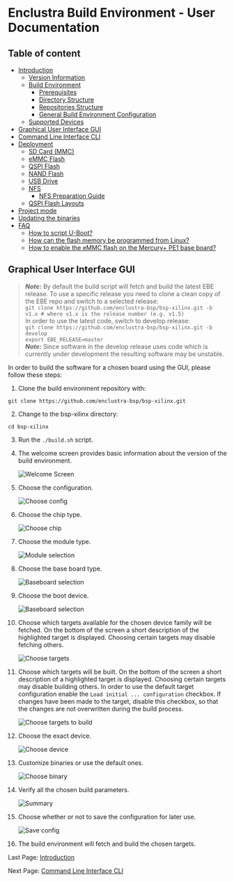 # Enclustra Build Environment - User Documentation


## Table of content

* [Introduction](./1_Introduction.md)
    - [Version Information](./1_Introduction.md#version-information)
    - [Build Environment](./1_Introduction.md#build-environment)
        - [Prerequisites](./1_Introduction.md#prerequisites)
        - [Directory Structure](./1_Introduction.md#directory-structure)
        - [Repositories Structure](./1_Introduction.md#repositories-structure)
        - [General Build Environment Configuration](./1_Introduction.md#general-build-environment-configuration)
    - [Supported Devices](./1_Introduction.md#supported-devices)
* [Graphical User Interface GUI](./2_GUI.md)
* [Command Line Interface CLI](./3_CLI.md)
* [Deployment](./4_Deployment.md)
    - [SD Card (MMC)](./4_Deployment.md#sd-card-mmc)
    - [eMMC Flash](./4_Deployment.md#emmc-flash)
    - [QSPI Flash](./4_Deployment.md#qspi-flash)
    - [NAND Flash](./4_Deployment.md#nand-flash)
    - [USB Drive](./4_Deployment.md#usb-drive)
    - [NFS](./4_Deployment.md#nfs)
        - [NFS Preparation Guide](./4_Deployment.md#nfs-prepatration-guide)
    - [QSPI Flash Layouts](./4_Deployment.md#qspi-flash-layouts)
* [Project mode](./5_Project_Mode.md)
* [Updating the binaries](./6_Binaries_Update.md)
* [FAQ](./7_FAQ.md)
    - [How to script U-Boot?](./7_FAQ.md#how-to-script-u-boot)
    - [How can the flash memory be programmed from Linux?](./7_FAQ.md#how-can-the-flash-memory-be-programmed-from-linux)
    - [How to enable the eMMC flash on the Mercury+ PE1 base board?](./7_FAQ.md#how-to-enable-the-emmc-flash-on-the-mercury-pe1-base-board)



## Graphical User Interface GUI

> **_Note:_**  By default the build script will fetch and build the latest EBE release. To use a specific release you need to clone a clean copy of the EBE repo and switch to a selected release:  
> `git clone https://github.com/enclustra-bsp/bsp-xilinx.git -b v1.x # where v1.x is the release number (e.g. v1.5)`  
> In order to use the latest code, switch to develop release:  
> `git clone https://github.com/enclustra-bsp/bsp-xilinx.git -b develop`  
> `export EBE_RELEASE=master`  
> **_Note:_**  Since software in the develop release uses code which is currently under development the resulting software may be unstable.




In order to build the software for a chosen board using the GUI, please follow these steps:

1. Clone the build environment repository with:

```
git clone https://github.com/enclustra-bsp/bsp-xilinx.git
```

2. Change to the bsp-xilinx directory:

```
cd bsp-xilinx
```

3. Run the `./build.sh` script.

4. The welcome screen provides basic information about the version of the build environment.

   ![Welcome Screen](./images/welcome_screen.png)

5. Choose the configuration.

   ![Choose config](./images/choose_config_xilinx.png)

6. Choose the chip type.

   ![Choose chip](./images/chip_xilinx.png)

7. Choose the module type.

   ![Module selection](./images/module_xilinx.png)

8. Choose the base board type.

   ![Baseboard selection](./images/board_xilinx.png)

9. Choose the boot device.

   ![Baseboard selection](./images/bootmode.png)

10. Choose which targets available for the chosen device family will be fetched. On the bottom of the screen a short description of the highlighted target is displayed. Choosing certain targets may disable fetching others.

    ![Choose targets](./images/fetch.png)

11. Choose which targets will be built. On the bottom of the screen a short description of a highlighted target is displayed. Choosing certain targets may disable building others. In order to use the default target configuration enable the `Load initial ... configuration` checkbox. If changes have been made to the target, disable this checkbox, so that the changes are not overwritten during the build process.

    ![Choose targets to build](./images/build.png)

12. Choose the exact  device.

    ![Choose device](./images/dev_option_xilinx.png)

13. Customize binaries or use the default ones.

    ![Choose binary](./images/custom_bin_xilinx.png)

14. Verify all the chosen build parameters.

    ![Summary](./images/summary_xilinx.png)

15. Choose whether or not to save the configuration for later use.

    ![Save config](./images/save_xilinx.png)

16. The build environment will fetch and build the chosen targets.


Last Page: [Introduction](./1_Introduction.md)

Next Page: [Command Line Interface CLI](./3_CLI.md)